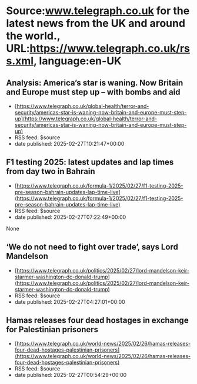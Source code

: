 # Source:www.telegraph.co.uk for the latest news from the UK and around the world., URL:https://www.telegraph.co.uk/rss.xml, language:en-UK

## Analysis: America’s star is waning. Now Britain and Europe must step up – with bombs and aid
 - [https://www.telegraph.co.uk/global-health/terror-and-security/americas-star-is-waning-now-britain-and-europe-must-step-up](https://www.telegraph.co.uk/global-health/terror-and-security/americas-star-is-waning-now-britain-and-europe-must-step-up)
 - RSS feed: $source
 - date published: 2025-02-27T10:21:47+00:00

<![CDATA[Rearmament will earn Europe a seat at the new table of great powers and strong men, but its future will hinge on Africa&rsquo;s success or failure]]>

## F1 testing 2025: latest updates and lap times from day two in Bahrain
 - [https://www.telegraph.co.uk/formula-1/2025/02/27/f1-testing-2025-pre-season-bahrain-updates-lap-time-live](https://www.telegraph.co.uk/formula-1/2025/02/27/f1-testing-2025-pre-season-bahrain-updates-lap-time-live)
 - RSS feed: $source
 - date published: 2025-02-27T07:22:49+00:00

None

## ‘We do not need to fight over trade’, says Lord Mandelson
 - [https://www.telegraph.co.uk/politics/2025/02/27/lord-mandelson-keir-starmer-washington-dc-donald-trump](https://www.telegraph.co.uk/politics/2025/02/27/lord-mandelson-keir-starmer-washington-dc-donald-trump)
 - RSS feed: $source
 - date published: 2025-02-27T04:27:01+00:00

<![CDATA[Britain&rsquo;s trade relationship with the US is &lsquo;fair&rsquo;, Peter Mandelson tells guests and officials at Keir Starmer&rsquo;s welcome reception]]>

## Hamas releases four dead hostages in exchange for Palestinian prisoners
 - [https://www.telegraph.co.uk/world-news/2025/02/26/hamas-releases-four-dead-hostages-palestinian-prisoners](https://www.telegraph.co.uk/world-news/2025/02/26/hamas-releases-four-dead-hostages-palestinian-prisoners)
 - RSS feed: $source
 - date published: 2025-02-27T00:54:29+00:00

<![CDATA[Israeli forensic teams are set to confirm the identities of the bodies at the Gaza border]]>

